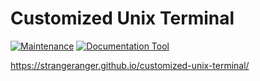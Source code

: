 # Customized Unix Terminal

[![Maintenance](https://img.shields.io/maintenance/yes/2021)](https://img.shields.io/maintenance/yes/2021)
[![Documentation Tool](https://img.shields.io/static/v1?label=created%20with&message=material%20for%20mkdocs&color=blue)](https://github.com/squidfunk/mkdocs-material)

https://strangeranger.github.io/customized-unix-terminal/
